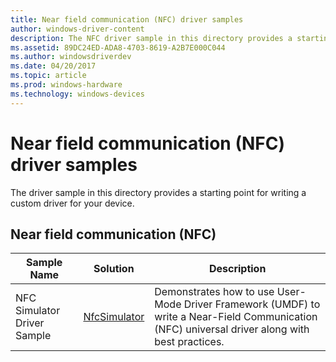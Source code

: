 ```yaml
---
title: Near field communication (NFC) driver samples
author: windows-driver-content
description: The NFC driver sample in this directory provides a starting point for writing a custom driver for your device.
ms.assetid: 89DC24ED-ADA8-4703-8619-A2B7E000C044
ms.author: windowsdriverdev
ms.date: 04/20/2017
ms.topic: article
ms.prod: windows-hardware
ms.technology: windows-devices
---
```


# Near field communication (NFC) driver samples


The driver sample in this directory provides a starting point for writing a custom driver for your device.

## Near field communication (NFC)


| Sample Name                 | Solution                                                        | Description                                                                                                                                     |
|-----------------------------|-----------------------------------------------------------------|-------------------------------------------------------------------------------------------------------------------------------------------------|
| NFC Simulator Driver Sample | [NfcSimulator](http://go.microsoft.com/fwlink/p/?LinkId=620199) | Demonstrates how to use User-Mode Driver Framework (UMDF) to write a Near-Field Communication (NFC) universal driver along with best practices. |

 

 

 




